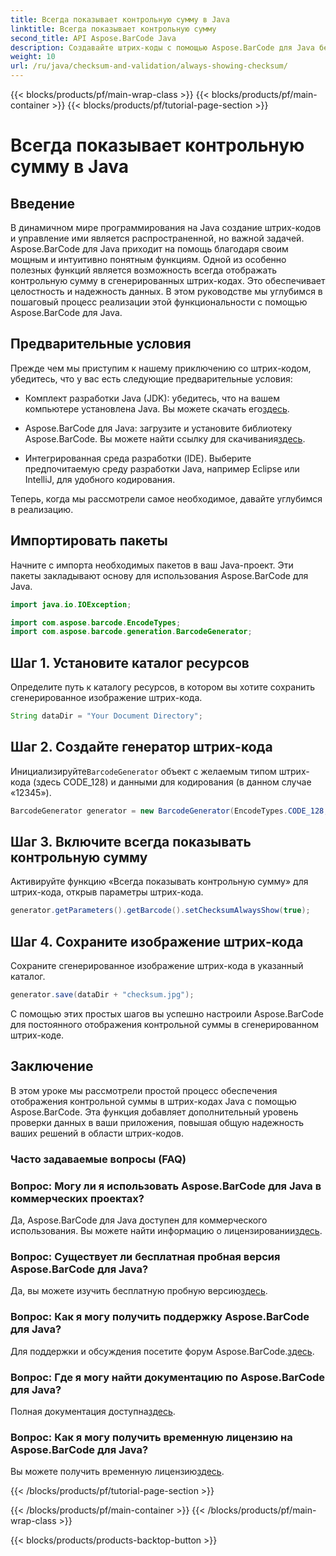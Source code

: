 ```yaml
---
title: Всегда показывает контрольную сумму в Java
linktitle: Всегда показывает контрольную сумму
second_title: API Aspose.BarCode Java
description: Создавайте штрих-коды с помощью Aspose.BarCode для Java без особых усилий. Узнайте, как всегда отображать контрольные суммы для повышения целостности данных, в этом пошаговом руководстве.
weight: 10
url: /ru/java/checksum-and-validation/always-showing-checksum/
---
```


{{< blocks/products/pf/main-wrap-class >}}
{{< blocks/products/pf/main-container >}}
{{< blocks/products/pf/tutorial-page-section >}}

# Всегда показывает контрольную сумму в Java


## Введение

В динамичном мире программирования на Java создание штрих-кодов и управление ими является распространенной, но важной задачей. Aspose.BarCode для Java приходит на помощь благодаря своим мощным и интуитивно понятным функциям. Одной из особенно полезных функций является возможность всегда отображать контрольную сумму в сгенерированных штрих-кодах. Это обеспечивает целостность и надежность данных. В этом руководстве мы углубимся в пошаговый процесс реализации этой функциональности с помощью Aspose.BarCode для Java.

## Предварительные условия

Прежде чем мы приступим к нашему приключению со штрих-кодом, убедитесь, что у вас есть следующие предварительные условия:

-  Комплект разработки Java (JDK): убедитесь, что на вашем компьютере установлена Java. Вы можете скачать его[здесь](https://www.oracle.com/java/technologies/javase-downloads.html).

- Aspose.BarCode для Java: загрузите и установите библиотеку Aspose.BarCode. Вы можете найти ссылку для скачивания[здесь](https://releases.aspose.com/barcode/java/).

- Интегрированная среда разработки (IDE). Выберите предпочитаемую среду разработки Java, например Eclipse или IntelliJ, для удобного кодирования.

Теперь, когда мы рассмотрели самое необходимое, давайте углубимся в реализацию.

## Импортировать пакеты

Начните с импорта необходимых пакетов в ваш Java-проект. Эти пакеты закладывают основу для использования Aspose.BarCode для Java.

```java
import java.io.IOException;

import com.aspose.barcode.EncodeTypes;
import com.aspose.barcode.generation.BarcodeGenerator;
```

## Шаг 1. Установите каталог ресурсов

Определите путь к каталогу ресурсов, в котором вы хотите сохранить сгенерированное изображение штрих-кода.

```java
String dataDir = "Your Document Directory";
```

## Шаг 2. Создайте генератор штрих-кода

 Инициализируйте`BarcodeGenerator` объект с желаемым типом штрих-кода (здесь CODE_128) и данными для кодирования (в данном случае «12345»).

```java
BarcodeGenerator generator = new BarcodeGenerator(EncodeTypes.CODE_128, "12345");
```

## Шаг 3. Включите всегда показывать контрольную сумму

Активируйте функцию «Всегда показывать контрольную сумму» для штрих-кода, открыв параметры штрих-кода.

```java
generator.getParameters().getBarcode().setChecksumAlwaysShow(true);
```

## Шаг 4. Сохраните изображение штрих-кода

Сохраните сгенерированное изображение штрих-кода в указанный каталог.

```java
generator.save(dataDir + "checksum.jpg");
```

С помощью этих простых шагов вы успешно настроили Aspose.BarCode для постоянного отображения контрольной суммы в сгенерированном штрих-коде.

## Заключение

В этом уроке мы рассмотрели простой процесс обеспечения отображения контрольной суммы в штрих-кодах Java с помощью Aspose.BarCode. Эта функция добавляет дополнительный уровень проверки данных в ваши приложения, повышая общую надежность ваших решений в области штрих-кодов.

### Часто задаваемые вопросы (FAQ)

### Вопрос: Могу ли я использовать Aspose.BarCode для Java в коммерческих проектах?
 Да, Aspose.BarCode для Java доступен для коммерческого использования. Вы можете найти информацию о лицензировании[здесь](https://purchase.aspose.com/buy).

### Вопрос: Существует ли бесплатная пробная версия Aspose.BarCode для Java?
 Да, вы можете изучить бесплатную пробную версию[здесь](https://releases.aspose.com/).

### Вопрос: Как я могу получить поддержку Aspose.BarCode для Java?
 Для поддержки и обсуждения посетите форум Aspose.BarCode.[здесь](https://forum.aspose.com/c/barcode/13).

### Вопрос: Где я могу найти документацию по Aspose.BarCode для Java?
 Полная документация доступна[здесь](https://reference.aspose.com/barcode/java/).

### Вопрос: Как я могу получить временную лицензию на Aspose.BarCode для Java?
 Вы можете получить временную лицензию[здесь](https://purchase.aspose.com/temporary-license/).


{{< /blocks/products/pf/tutorial-page-section >}}

{{< /blocks/products/pf/main-container >}}
{{< /blocks/products/pf/main-wrap-class >}}

{{< blocks/products/products-backtop-button >}}
